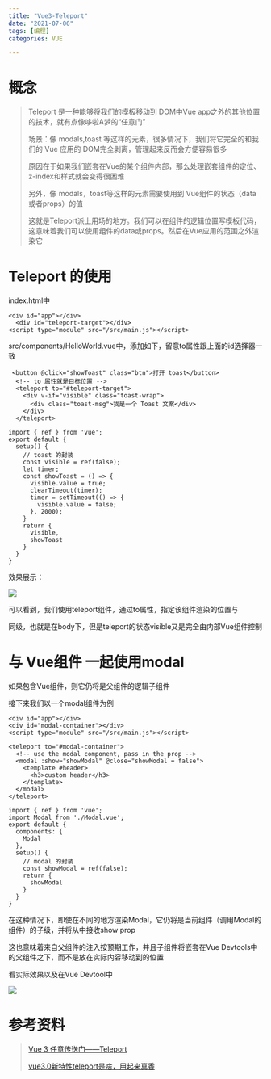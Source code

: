 ```yaml
---
title: "Vue3-Teleport"
date: "2021-07-06"
tags: [编程]
categories: VUE

---
```


# 概念

> Teleport 是一种能够将我们的模板移动到 DOM中Vue app之外的其他位置的技术，就有点像哆啦A梦的“任意门”
>
> 场景：像 modals,toast 等这样的元素，很多情况下，我们将它完全的和我们的 Vue 应用的 DOM完全剥离，管理起来反而会方便容易很多
>
> 原因在于如果我们嵌套在Vue的某个组件内部，那么处理嵌套组件的定位、z-index和样式就会变得很困难
>
> 另外，像 modals，toast等这样的元素需要使用到 Vue组件的状态（data或者props）的值
>
> 这就是Teleport派上用场的地方。我们可以在组件的逻辑位置写模板代码，这意味着我们可以使用组件的data或props。然后在Vue应用的范围之外渲染它

# Teleport 的使用

index.html中

```
<div id="app"></div>
  <div id="teleport-target"></div>
<script type="module" src="/src/main.js"></script>
```
src/components/HelloWorld.vue中，添加如下，留意to属性跟上面的id选择器一致

```
 <button @click="showToast" class="btn">打开 toast</button>
  <!-- to 属性就是目标位置 -->
  <teleport to="#teleport-target">
    <div v-if="visible" class="toast-wrap">
      <div class="toast-msg">我是一个 Toast 文案</div>
    </div>
  </teleport>
```

```
import { ref } from 'vue';
export default {
  setup() {
    // toast 的封装
    const visible = ref(false);
    let timer;
    const showToast = () => {
      visible.value = true;
      clearTimeout(timer);
      timer = setTimeout(() => {
        visible.value = false;
      }, 2000);
    }
    return {
      visible,
      showToast
    }
  }
}
```

效果展示：

![](/img/Vue3-Teleport/效果一.gif)

可以看到，我们使用teleport组件，通过to属性，指定该组件渲染的位置与<div id="app"></div>同级，也就是在body下，但是teleport的状态visible又是完全由内部Vue组件控制

# 与 Vue组件 一起使用modal

如果<teleport>包含Vue组件，则它仍将是<teleport>父组件的逻辑子组件

接下来我们以一个modal组件为例

```
<div id="app"></div>
<div id="modal-container"></div>
<script type="module" src="/src/main.js"></script>
```

```
<teleport to="#modal-container">
  <!-- use the modal component, pass in the prop -->
  <modal :show="showModal" @close="showModal = false">
    <template #header>
      <h3>custom header</h3>
    </template>
  </modal>
</teleport>
```

```
import { ref } from 'vue';
import Modal from './Modal.vue';
export default {
  components: {
    Modal
  },
  setup() {
    // modal 的封装
    const showModal = ref(false);
    return {
      showModal
    }
  }
}
```

在这种情况下，即使在不同的地方渲染Modal，它仍将是当前组件（调用Modal的组件）的子级，并将从中接收show prop

这也意味着来自父组件的注入按预期工作，并且子组件将嵌套在Vue Devtools中的父组件之下，而不是放在实际内容移动到的位置

看实际效果以及在Vue Devtool中

![](/img/Vue3-Teleport/效果二.gif)

# 参考资料

> [Vue 3 任意传送门——Teleport](https://juejin.cn/post/6874720017863147527)
>
> [vue3.0新特性teleport是啥，用起来真香](https://juejin.cn/post/6910100912367206414)

